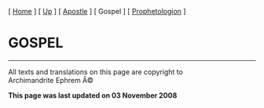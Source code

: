 \[ [Home](index.md) \] \[ [Up](lectionary.md) \]
\[ [Apostle](apostle1.md) \] \[ Gospel \]
\[ [Prophetologion](prophetologion.md) \]

GOSPEL
======

------------------------------------------------------------------------

All texts and translations on this page are copyright to\
Archimandrite Ephrem Â©

**This page was last updated on 03 November 2008**
